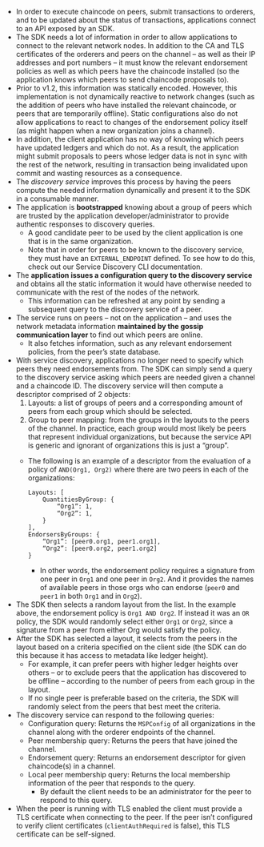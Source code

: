<!-- https://hyperledger-fabric.readthedocs.io/en/release-1.4/discovery-overview.html -->

- In order to execute chaincode on peers, submit transactions to orderers, and to be updated about the status of transactions, applications connect to an API exposed by an SDK.
- The SDK needs a lot of information in order to allow applications to connect to the relevant network nodes. In addition to the CA and TLS certificates of the orderers and peers on the channel – as well as their IP addresses and port numbers – it must know the relevant endorsement policies as well as which peers have the chaincode installed (so the application knows which peers to send chaincode proposals to).
- Prior to v1.2, this information was statically encoded. However, this implementation is not dynamically reactive to network changes (such as the addition of peers who have installed the relevant chaincode, or peers that are temporarily offline). Static configurations also do not allow applications to react to changes of the endorsement policy itself (as might happen when a new organization joins a channel).
- In addition, the client application has no way of knowing which peers have updated ledgers and which do not. As a result, the application might submit proposals to peers whose ledger data is not in sync with the rest of the network, resulting in transaction being invalidated upon commit and wasting resources as a consequence.
- The *discovery service* improves this process by having the peers compute the needed information dynamically and present it to the SDK in a consumable manner.
- The application is **bootstrapped** knowing about a group of peers which are trusted by the application developer/administrator to provide authentic responses to discovery queries. 
    - A good candidate peer to be used by the client application is one that is in the same organization. 
    - Note that in order for peers to be known to the discovery service, they must have an `EXTERNAL_ENDPOINT` defined. To see how to do this, check out our Service Discovery CLI documentation.
- The **application issues a configuration query to the discovery service** and obtains all the static information it would have otherwise needed to communicate with the rest of the nodes of the network. 
    - This information can be refreshed at any point by sending a subsequent query to the discovery service of a peer.
- The service runs on peers – not on the application – and uses the network metadata information **maintained by the gossip communication layer** to find out which peers are online. 
    - It also fetches information, such as any relevant endorsement policies, from the peer’s state database.
- With service discovery, applications no longer need to specify which peers they need endorsements from. The SDK can simply send a query to the discovery service asking which peers are needed given a channel and a chaincode ID. The discovery service will then compute a descriptor comprised of 2 objects:
    1. Layouts: a list of groups of peers and a corresponding amount of peers from each group which should be selected.
    2. Group to peer mapping: from the groups in the layouts to the peers of the channel. In practice, each group would most likely be peers that represent individual organizations, but because the service API is generic and ignorant of organizations this is just a “group”.
    - The following is an example of a descriptor from the evaluation of a policy of `AND(Org1, Org2)` where there are two peers in each of the organizations:
    	
        ```
        Layouts: [
            QuantitiesByGroup: {
                “Org1”: 1,
                “Org2”: 1,
            }
        ],
        EndorsersByGroups: {
            “Org1”: [peer0.org1, peer1.org1],
            “Org2”: [peer0.org2, peer1.org2]
        }
        ```
    
        - In other words, the endorsement policy requires a signature from one peer in `Org1` and one peer in `Org2`. And it provides the names of available peers in those orgs who can endorse (`peer0` and `peer1` in both `Org1` and in `Org2`).
- The SDK then selects a random layout from the list. In the example above, the endorsement policy is `Org1 AND Org2`. If instead it was an `OR` policy, the SDK would randomly select either `Org1` or `Org2`, since a signature from a peer from either Org would satisfy the policy.
- After the SDK has selected a layout, it selects from the peers in the layout based on a criteria specified on the client side (the SDK can do this because it has access to metadata like ledger height). 
    - For example, it can prefer peers with higher ledger heights over others – or to exclude peers that the application has discovered to be offline – according to the number of peers from each group in the layout. 
    - If no single peer is preferable based on the criteria, the SDK will randomly select from the peers that best meet the criteria.
- The discovery service can respond to the following queries:
    - Configuration query: Returns the `MSPConfig` of all organizations in the channel along with the orderer endpoints of the channel.
    - Peer membership query: Returns the peers that have joined the channel.
    - Endorsement query: Returns an endorsement descriptor for given chaincode(s) in a channel.
    - Local peer membership query: Returns the local membership information of the peer that responds to the query. 
        - By default the client needs to be an administrator for the peer to respond to this query.
- When the peer is running with TLS enabled the client must provide a TLS certificate when connecting to the peer. If the peer isn’t configured to verify client certificates (`clientAuthRequired` is false), this TLS certificate can be self-signed.